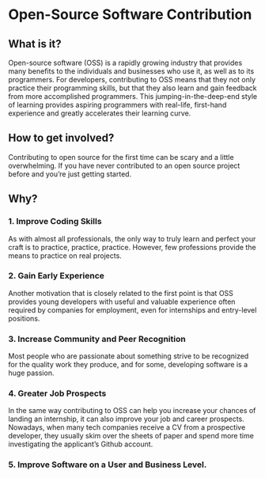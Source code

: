 # Open-Source Software Contribution

## What is it?

Open-source software (OSS) is a rapidly growing industry that provides many benefits to the individuals and businesses who use it, as well as to its programmers. For developers, contributing to OSS means that they not only practice their programming skills, but that they also learn and gain feedback from more accomplished programmers. This jumping-in-the-deep-end style of learning provides aspiring programmers with real-life, first-hand experience and greatly accelerates their learning curve.

## How to get involved?

Contributing to open source for the first time can be scary and a little overwhelming. If you have never contributed to an open source project before and you’re just getting started.
## Why?

### 1. Improve Coding Skills

As with almost all professionals, the only way to truly learn and perfect your craft is to practice, practice, practice. However, few professions provide the means to practice on real projects. 

### 2. Gain Early Experience

Another motivation that is closely related to the first point is that OSS provides young developers with useful and valuable experience often required by companies for employment, even for internships and entry-level positions.

### 3. Increase Community and Peer Recognition

Most people who are passionate about something strive to be recognized for the quality work they produce, and for some, developing software is a huge passion. 

### 4. Greater Job Prospects

In the same way contributing to OSS can help you increase your chances of landing an internship, it can also improve your job and career prospects. Nowadays, when many tech companies receive a CV from a prospective developer, they usually skim over the sheets of paper and spend more time investigating the applicant’s Github account.

### 5. Improve Software on a User and Business Level.